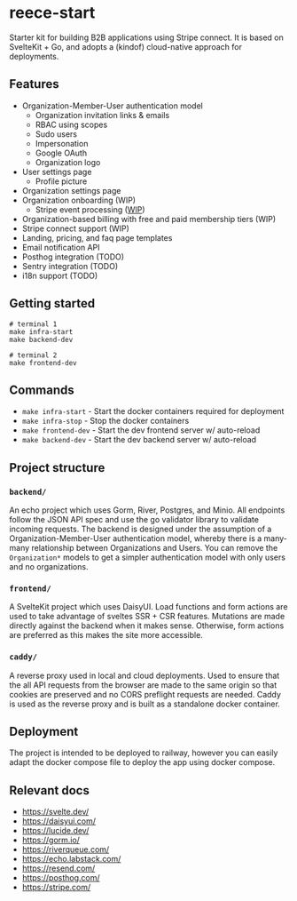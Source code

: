 # reece-start

Starter kit for building B2B applications using Stripe connect. It is based on SvelteKit + Go, and adopts a (kindof) cloud-native approach for deployments.

## Features

- Organization-Member-User authentication model
  - Organization invitation links & emails
  - RBAC using scopes
  - Sudo users
  - Impersonation
  - Google OAuth
  - Organization logo
- User settings page
  - Profile picture
- Organization settings page
- Organization onboarding (WIP)
  - Stripe event processing ([WIP](https://github.com/stripe/stripe-go/issues/2159))
- Organization-based billing with free and paid membership tiers (WIP)
- Stripe connect support (WIP)
- Landing, pricing, and faq page templates
- Email notification API
- Posthog integration (TODO)
- Sentry integration (TODO)
- i18n support (TODO)

## Getting started

```
# terminal 1
make infra-start
make backend-dev

# terminal 2
make frontend-dev
```

## Commands

- `make infra-start` - Start the docker containers required for deployment
- `make infra-stop` - Stop the docker containers
- `make frontend-dev` - Start the dev frontend server w/ auto-reload
- `make backend-dev` - Start the dev backend server w/ auto-reload

## Project structure

### `backend/`

An echo project which uses Gorm, River, Postgres, and Minio. All endpoints follow the JSON API spec and use the go validator library to validate incoming requests. The backend is designed under the assumption of a Organization-Member-User authentication model, whereby there is a many-many relationship between Organizations and Users. You can remove the `Organization*` models to get a simpler authentication model with only users and no organizations.

### `frontend/`

A SvelteKit project which uses DaisyUI. Load functions and form actions are used to take advantage of sveltes SSR + CSR features. Mutations are made directly against the backend when it makes sense. Otherwise, form actions are preferred as this makes the site more accessible.

### `caddy/`

A reverse proxy used in local and cloud deployments. Used to ensure that the all API requests from the browser are made to the same origin so that cookies are preserved and no CORS preflight requests are needed. Caddy is used as the reverse proxy and is built as a standalone docker container.

## Deployment

The project is intended to be deployed to railway, however you can easily adapt the docker compose file to deploy the app using docker compose.

## Relevant docs

- https://svelte.dev/
- https://daisyui.com/
- https://lucide.dev/
- https://gorm.io/
- https://riverqueue.com/
- https://echo.labstack.com/
- https://resend.com/
- https://posthog.com/
- https://stripe.com/

